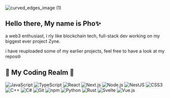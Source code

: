 ![curved_edges_image (1)](https://github.com/user-attachments/assets/04bc35dd-f384-466d-950b-3182d9747925)



## Hello there, My name is Pho✨
a web3 enthusiast, i rly like blockchain tech, full-stack dev working on my biggest ever project Zyne.

i have reuploaded some of my earlier projects, feel free to have a look at my repos🌐

## 💖 My Coding Realm 👑
![JavaScript](https://img.shields.io/badge/JavaScript-323330?style=for-the-badge&logo=javascript)
![TypeScript](https://img.shields.io/badge/TypeScript-007ACC?style=for-the-badge&logo=typescript)
![React](https://img.shields.io/badge/React-20232A?style=for-the-badge&logo=react)
![Next.js](https://img.shields.io/badge/Next.js-000000?style=for-the-badge&logo=nextdotjs)
![Node.js](https://img.shields.io/badge/Node.js-339933?style=for-the-badge&logo=nodedotjs)
![NestJS](https://img.shields.io/badge/NestJS-E0234E?style=for-the-badge&logo=nestjs)
![CSS3](https://img.shields.io/badge/CSS3-1572B6?style=for-the-badge&logo=css3)
![C++](https://img.shields.io/badge/C++-00599C?style=for-the-badge&logo=cplusplus)
![C#](https://img.shields.io/badge/C%23-239120?style=for-the-badge&logo=csharp)
![Git](https://img.shields.io/badge/Git-F05032?style=for-the-badge&logo=git)
![npm](https://img.shields.io/badge/NPM-CB3837?style=for-the-badge&logo=npm)
![Python](https://img.shields.io/badge/Python-3776AB?style=for-the-badge&logo=python)
![Rust](https://img.shields.io/badge/Rust-000000?style=for-the-badge&logo=rust)
![Svelte](https://img.shields.io/badge/Svelte-FF3E00?style=for-the-badge&logo=svelte)
![Vue.js](https://img.shields.io/badge/Vue.js-4FC08D?style=for-the-badge&logo=vue.js)

<!--![MY YUTRE_00000](https://github.com/user-attachments/assets/f5d1f7b1-9ed1-4eda-9f1a-175f982440bc)

**phoeazy/phoeazy** is a ✨ _special_ ✨ repository because its `README.md` (this file) appears on your GitHub profile.

Here are some ideas to get you started:

- 🔭 I’m currently working on ...
- 🌱 I’m currently learning ...
- 👯 I’m looking to collaborate on ...
- 🤔 I’m looking for help with ...
- 💬 Ask me about ...
- 📫 How to reach me: ...
- 😄 Pronouns: ...
- ⚡ Fun fact: ...
-->
